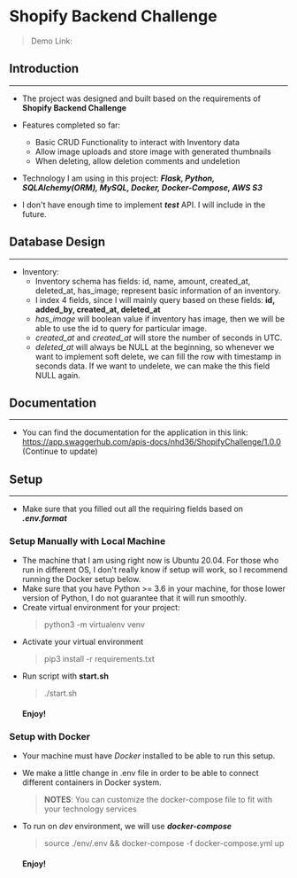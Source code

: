 # Shopify Backend Challenge

> Demo Link: 

## Introduction
- --
- The project was designed and built based on the requirements of **Shopify Backend Challenge**
- Features completed so far:
  - Basic CRUD Functionality to interact with Inventory data
  - Allow image uploads and store image with generated thumbnails
  - When deleting, allow deletion comments and undeletion

- Technology I am using in this project: ***Flask, Python, SQLAlchemy(ORM), MySQL, Docker, Docker-Compose, AWS S3***
- I don't have enough time to implement ***test*** API. I will include in the future.
## Database Design
- --
- Inventory:
    - Inventory schema has fields: id, name, amount, created_at, deleted_at, has_image; represent basic information of an inventory.
    - I index 4 fields, since I will mainly query based on these fields: **id, added_by, created_at, deleted_at**
    - *has_image* will boolean value if inventory has image, then we will be able to use the id to query for particular image.
    - *created_at* and *created_at* will store the number of seconds in UTC. 
    - *deleted_at* will always be NULL at the beginning, so whenever we want to implement soft delete, we can fill the row with timestamp in seconds data. If we want to undelete, we can make the this field NULL again.

## Documentation
- --
- You can find the documentation for the application in this link: https://app.swaggerhub.com/apis-docs/nhd36/ShopifyChallenge/1.0.0 (Continue to update)

## Setup
- --
- Make sure that you filled out all the requiring fields based on ***.env.format***
### Setup Manually with Local Machine
- The machine that I am using right now is Ubuntu 20.04. For those who run in different OS, I don't really know if setup will work, so I recommend running the Docker setup below.
- Make sure that you have Python >= 3.6 in your machine, for those lower version of Python, I do not guarantee that it will run smoothly.
- Create virtual environment for your project:
  > python3 -m virtualenv venv
- Activate your virtual environment
  > pip3 install -r requirements.txt
- Run script with **start.sh**
  > ./start.sh
  #### Enjoy!

### Setup with Docker
- Your machine must have *Docker* installed to be able to run this setup.
- We make a little change in .env file in order to be able to connect different containers in Docker system.
  > **NOTES**: You can customize the docker-compose file to fit with your technology services 
- To run on *dev* environment, we will use ***docker-compose***
  > source ./env/.env && docker-compose -f docker-compose.yml up

  #### Enjoy!